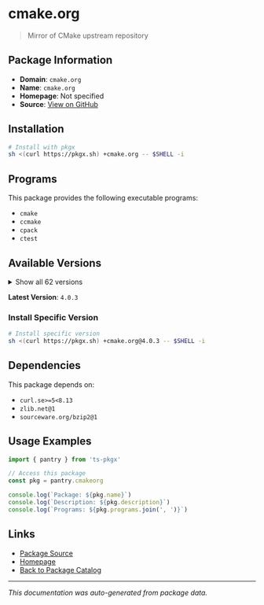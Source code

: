 # cmake.org

> Mirror of CMake upstream repository

## Package Information

- **Domain**: `cmake.org`
- **Name**: `cmake.org`
- **Homepage**: Not specified
- **Source**: [View on GitHub](https://github.com/pkgxdev/pantry/tree/main/projects/cmake.org/package.yml)

## Installation

```bash
# Install with pkgx
sh <(curl https://pkgx.sh) +cmake.org -- $SHELL -i
```

## Programs

This package provides the following executable programs:

- `cmake`
- `ccmake`
- `cpack`
- `ctest`

## Available Versions

<details>
<summary>Show all 62 versions</summary>

- `4.0.3`, `4.0.2`, `4.0.1`, `4.0.0`, `3.31.8`
- `3.31.7`, `3.31.6`, `3.31.5`, `3.31.4`, `3.31.3`
- `3.31.2`, `3.31.1`, `3.31.0`, `3.30.9`, `3.30.8`
- `3.30.7`, `3.30.6`, `3.30.5`, `3.30.4`, `3.30.3`
- `3.30.2`, `3.30.1`, `3.30.0`, `3.29.9`, `3.29.8`
- `3.29.7`, `3.29.6`, `3.29.5`, `3.29.4`, `3.29.3`
- `3.29.2`, `3.29.1`, `3.29.0`, `3.28.6`, `3.28.5`
- `3.28.4`, `3.28.3`, `3.28.2`, `3.28.1`, `3.28.0`
- `3.27.9`, `3.27.8`, `3.27.7`, `3.27.6`, `3.27.5`
- `3.27.4`, `3.27.3`, `3.27.2`, `3.27.1`, `3.27.0`
- `3.26.6`, `3.26.5`, `3.26.4`, `3.26.3`, `3.26.2`
- `3.26.1`, `3.26.0`, `3.25.3`, `3.25.2`, `3.25.1`
- `3.24.4`, `3.24.2`

</details>

**Latest Version**: `4.0.3`

### Install Specific Version

```bash
# Install specific version
sh <(curl https://pkgx.sh) +cmake.org@4.0.3 -- $SHELL -i
```

## Dependencies

This package depends on:

- `curl.se>=5<8.13`
- `zlib.net@1`
- `sourceware.org/bzip2@1`

## Usage Examples

```typescript
import { pantry } from 'ts-pkgx'

// Access this package
const pkg = pantry.cmakeorg

console.log(`Package: ${pkg.name}`)
console.log(`Description: ${pkg.description}`)
console.log(`Programs: ${pkg.programs.join(', ')}`)
```

## Links

- [Package Source](https://github.com/pkgxdev/pantry/tree/main/projects/cmake.org/package.yml)
- [Homepage](#)
- [Back to Package Catalog](../package-catalog.md)

---

*This documentation was auto-generated from package data.*
